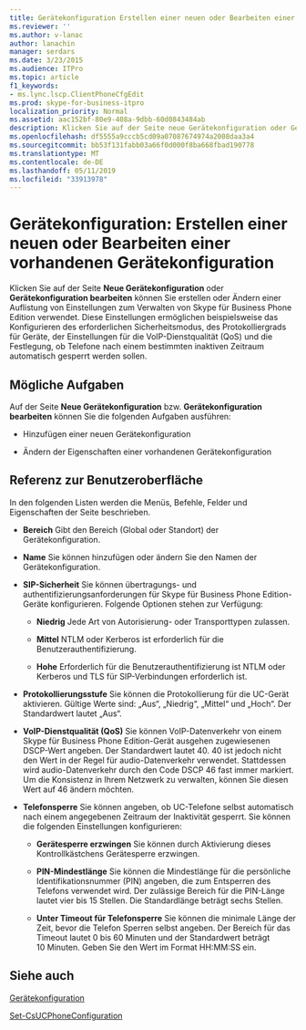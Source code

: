 ```yaml
---
title: Gerätekonfiguration Erstellen einer neuen oder Bearbeiten einer vorhandenen
ms.reviewer: ''
ms.author: v-lanac
author: lanachin
manager: serdars
ms.date: 3/23/2015
ms.audience: ITPro
ms.topic: article
f1_keywords:
- ms.lync.lscp.ClientPhoneCfgEdit
ms.prod: skype-for-business-itpro
localization_priority: Normal
ms.assetid: aac152bf-80e9-408a-9dbb-60d0843484ab
description: Klicken Sie auf der Seite neue Gerätekonfiguration oder Gerätekonfiguration bearbeiten können Sie erstellen oder Ändern einer Auflistung von Einstellungen zum Verwalten von Skype für Business Phone Edition verwendet. Diese Einstellungen ermöglichen beispielsweise das Konfigurieren des erforderlichen Sicherheitsmodus, des Protokolliergrads für Geräte, der Einstellungen für die VoIP-Dienstqualität (QoS) und die Festlegung, ob Telefone nach einem bestimmten inaktiven Zeitraum automatisch gesperrt werden sollen.
ms.openlocfilehash: df5555a9cccb5cd09a07087674974a2008daa3a4
ms.sourcegitcommit: bb53f131fabb03a66f0d000f8ba668fbad190778
ms.translationtype: MT
ms.contentlocale: de-DE
ms.lasthandoff: 05/11/2019
ms.locfileid: "33913978"
---
```

# <a name="device-configuration-create-new-or-edit-existing"></a>Gerätekonfiguration: Erstellen einer neuen oder Bearbeiten einer vorhandenen Gerätekonfiguration
 
Klicken Sie auf der Seite **Neue Gerätekonfiguration** oder **Gerätekonfiguration bearbeiten** können Sie erstellen oder Ändern einer Auflistung von Einstellungen zum Verwalten von Skype für Business Phone Edition verwendet. Diese Einstellungen ermöglichen beispielsweise das Konfigurieren des erforderlichen Sicherheitsmodus, des Protokolliergrads für Geräte, der Einstellungen für die VoIP-Dienstqualität (QoS) und die Festlegung, ob Telefone nach einem bestimmten inaktiven Zeitraum automatisch gesperrt werden sollen.
  
## <a name="tasks-you-can-perform"></a>Mögliche Aufgaben

Auf der Seite **Neue Gerätekonfiguration** bzw. **Gerätekonfiguration bearbeiten** können Sie die folgenden Aufgaben ausführen:
  
- Hinzufügen einer neuen Gerätekonfiguration
    
- Ändern der Eigenschaften einer vorhandenen Gerätekonfiguration
    
## <a name="ui-reference"></a>Referenz zur Benutzeroberfläche

In den folgenden Listen werden die Menüs, Befehle, Felder und Eigenschaften der Seite beschrieben.
  
- **Bereich** Gibt den Bereich (Global oder Standort) der Gerätekonfiguration.
    
- **Name** Sie können hinzufügen oder ändern Sie den Namen der Gerätekonfiguration.
    
- **SIP-Sicherheit** Sie können übertragungs- und authentifizierungsanforderungen für Skype für Business Phone Edition-Geräte konfigurieren. Folgende Optionen stehen zur Verfügung:
    
  - **Niedrig** Jede Art von Autorisierung- oder Transporttypen zulassen.
    
  - **Mittel** NTLM oder Kerberos ist erforderlich für die Benutzerauthentifizierung.
    
  - **Hohe** Erforderlich für die Benutzerauthentifizierung ist NTLM oder Kerberos und TLS für SIP-Verbindungen erforderlich ist.
    
- **Protokollierungsstufe** Sie können die Protokollierung für die UC-Gerät aktivieren. Gültige Werte sind: „Aus“, „Niedrig“, „Mittel“ und „Hoch“. Der Standardwert lautet „Aus“.
    
- **VoIP-Dienstqualität (QoS)** Sie können VoIP-Datenverkehr von einem Skype für Business Phone Edition-Gerät ausgehen zugewiesenen DSCP-Wert angeben. Der Standardwert lautet 40. 40 ist jedoch nicht den Wert in der Regel für audio-Datenverkehr verwendet. Stattdessen wird audio-Datenverkehr durch den Code DSCP 46 fast immer markiert. Um die Konsistenz in Ihrem Netzwerk zu verwalten, können Sie diesen Wert auf 46 ändern möchten.
    
- **Telefonsperre** Sie können angeben, ob UC-Telefone selbst automatisch nach einem angegebenen Zeitraum der Inaktivität gesperrt. Sie können die folgenden Einstellungen konfigurieren:
    
  - **Gerätesperre erzwingen** Sie können durch Aktivierung dieses Kontrollkästchens Gerätesperre erzwingen.
    
  - **PIN-Mindestlänge** Sie können die Mindestlänge für die persönliche Identifikationsnummer (PIN) angeben, die zum Entsperren des Telefons verwendet wird. Der zulässige Bereich für die PIN-Länge lautet vier bis 15 Stellen. Die Standardlänge beträgt sechs Stellen.
    
  - **Unter Timeout für Telefonsperre** Sie können die minimale Länge der Zeit, bevor die Telefon Sperren selbst angeben. Der Bereich für das Timeout lautet 0 bis 60 Minuten und der Standardwert beträgt 10 Minuten. Geben Sie den Wert im Format HH:MM:SS ein.
    
## <a name="see-also"></a>Siehe auch

[Gerätekonfiguration](device-configuration.md)

[Set-CsUCPhoneConfiguration](https://docs.microsoft.com/powershell/module/skype/set-csucphoneconfiguration?view=skype-ps)
